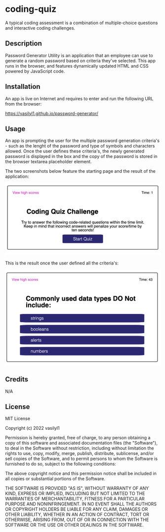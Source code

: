 # coding-quiz
A typical coding assessment is a combination of multiple-choice questions and interactive coding challenges.


## Description

Password Generator Utility is an application that an employee can use to generate a random password based on criteria they've selected. This app runs in the browser, and features dynamically updated HTML and CSS powered by JavaScript code.

## Installation

An app is live on Internet and requires to enter and run the following URL from the browser:

https://vasilyl1.github.io/password-generator/


## Usage

An app is prompting the user for the multiple password generation criteria's - such as the lenght of the password and type of symbols and characters allowed. Once the user defines these criteria's, the newly generated password is displayed in the box and the copy of the password is stored in the browser textarea placeholder element.

The two screenshots below feature the starting page and the result of the application:

![Screenshot1](./assets/images/screenshot1.png)

This is the result once the user defined all the criteria's:

![Screenshot2](./assets/images/screenshot2.png)

## Credits

N/A

## License

MIT License

Copyright (c) 2022 vasilyl1

Permission is hereby granted, free of charge, to any person obtaining a copy
of this software and associated documentation files (the "Software"), to deal in the Software without restriction, including without limitation the rights to use, copy, modify, merge, publish, distribute, sublicense, and/or sell copies of the Software, and to permit persons to whom the Software is
furnished to do so, subject to the following conditions:

The above copyright notice and this permission notice shall be included in all copies or substantial portions of the Software.

THE SOFTWARE IS PROVIDED "AS IS", WITHOUT WARRANTY OF ANY KIND, EXPRESS OR
IMPLIED, INCLUDING BUT NOT LIMITED TO THE WARRANTIES OF MERCHANTABILITY,
FITNESS FOR A PARTICULAR PURPOSE AND NONINFRINGEMENT. IN NO EVENT SHALL THE
AUTHORS OR COPYRIGHT HOLDERS BE LIABLE FOR ANY CLAIM, DAMAGES OR OTHER
LIABILITY, WHETHER IN AN ACTION OF CONTRACT, TORT OR OTHERWISE, ARISING FROM, OUT OF OR IN CONNECTION WITH THE SOFTWARE OR THE USE OR OTHER DEALINGS IN THE SOFTWARE.